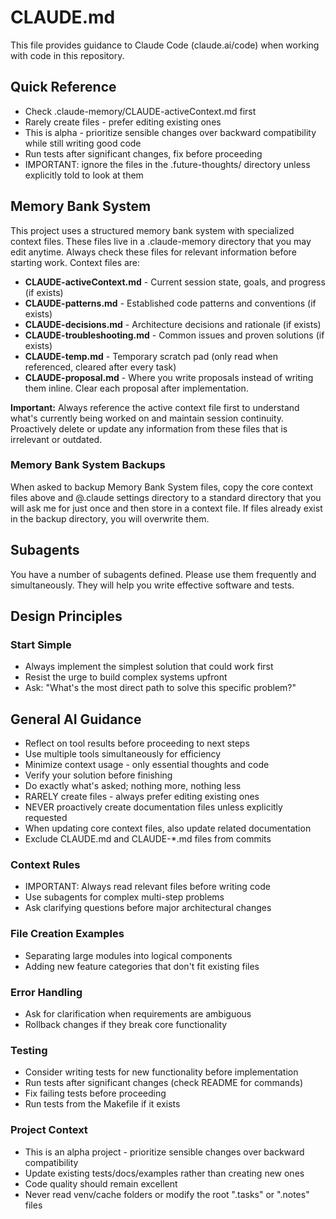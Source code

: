 # CLAUDE.md

This file provides guidance to Claude Code (claude.ai/code) when working with code in this repository.

## Quick Reference
* Check .claude-memory/CLAUDE-activeContext.md first
* Rarely create files - prefer editing existing ones
* This is alpha - prioritize sensible changes over backward compatibility while still writing good code
* Run tests after significant changes, fix before proceeding
* IMPORTANT: ignore the files in the .future-thoughts/ directory unless explicitly told to look at them

## Memory Bank System

This project uses a structured memory bank system with specialized context files. These files live in a .claude-memory directory that you may edit anytime. Always check these files for relevant information before starting work. Context files are:

* **CLAUDE-activeContext.md** - Current session state, goals, and progress (if exists)
* **CLAUDE-patterns.md** - Established code patterns and conventions (if exists)
* **CLAUDE-decisions.md** - Architecture decisions and rationale (if exists)
* **CLAUDE-troubleshooting.md** - Common issues and proven solutions (if exists)
* **CLAUDE-temp.md** - Temporary scratch pad (only read when referenced, cleared after every task)
* **CLAUDE-proposal.md** - Where you write proposals instead of writing them inline. Clear each proposal after implementation. 

**Important:** Always reference the active context file first to understand what's currently being worked on and maintain session continuity. Proactively delete or update any information from these files that is irrelevant or outdated.

### Memory Bank System Backups

When asked to backup Memory Bank System files, copy the core context files above and @.claude settings directory to a standard directory that you will ask me for just once and then store in a context file. If files already exist in the backup directory, you will overwrite them.

## Subagents

You have a number of subagents defined. Please use them frequently and simultaneously. They will help you write effective software and tests. 

## Design Principles

### Start Simple
- Always implement the simplest solution that could work first
- Resist the urge to build complex systems upfront
- Ask: "What's the most direct path to solve this specific problem?"

## General AI Guidance

* Reflect on tool results before proceeding to next steps
* Use multiple tools simultaneously for efficiency
* Minimize context usage - only essential thoughts and code
* Verify your solution before finishing
* Do exactly what's asked; nothing more, nothing less
* RARELY create files - always prefer editing existing ones
* NEVER proactively create documentation files unless explicitly requested
* When updating core context files, also update related documentation
* Exclude CLAUDE.md and CLAUDE-*.md files from commits

### Context Rules
* IMPORTANT: Always read relevant files before writing code
* Use subagents for complex multi-step problems
* Ask clarifying questions before major architectural changes


### File Creation Examples
* Separating large modules into logical components
* Adding new feature categories that don't fit existing files

### Error Handling
* Ask for clarification when requirements are ambiguous
* Rollback changes if they break core functionality

### Testing
* Consider writing tests for new functionality before implementation
* Run tests after significant changes (check README for commands)
* Fix failing tests before proceeding
* Run tests from the Makefile if it exists

### Project Context
* This is an alpha project - prioritize sensible changes over backward compatibility
* Update existing tests/docs/examples rather than creating new ones
* Code quality should remain excellent
* Never read venv/cache folders or modify the root ".tasks" or ".notes" files